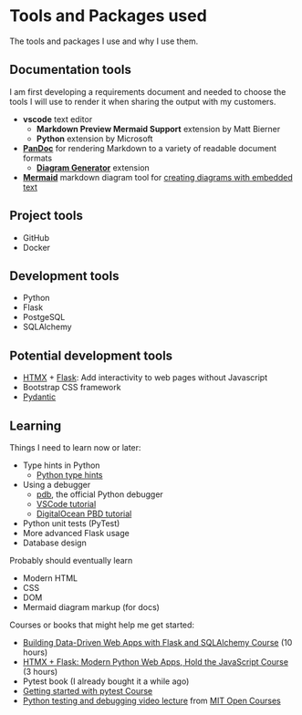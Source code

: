 # Tools and Packages used

The tools and packages I use and why I use them.

## Documentation tools

I am first developing a requirements document and needed to choose the tools I will use to render it when sharing the output with my customers.

* **vscode** text editor
  * **Markdown Preview Mermaid Support** extension by Matt Bierner
  * **Python** extension by Microsoft
* **[PanDoc](https://pandoc.org/)** for rendering Markdown to a variety of readable document formats
  * **[Diagram Generator](https://github.com/pandoc-ext/diagram)** extension
* **[Mermaid](https://mermaid.js.org/)** markdown diagram tool for [creating diagrams with embedded text](https://github.blog/2022-02-14-include-diagrams-markdown-files-mermaid/)

## Project tools

* GitHub
* Docker

## Development tools

* Python
* Flask
* PostgeSQL
* SQLAlchemy

## Potential development tools

* [HTMX](https://htmx.org/) + [Flask](): Add interactivity to web pages without Javascript
* Bootstrap CSS framework
* [Pydantic](https://pydantic.dev/)

## Learning

Things I need to learn now or later:

* Type hints in Python
  * [Python type hints](https://docs.python.org/3/library/typing.html)
* Using a debugger
  * [pdb](https://docs.python.org/3/library/pdb.html), the official Python debugger
  * [VSCode tutorial](https://code.visualstudio.com/docs/python/debugging)
  * [DigitalOcean PBD tutorial](https://www.digitalocean.com/community/tutorials/how-to-use-the-python-debugger)
* Python unit tests (PyTest)
* More advanced Flask usage
* Database design

Probably should eventually learn

* Modern HTML
* CSS
* DOM
* Mermaid diagram markup (for docs)

Courses or books that might help me get started:

* [Building Data-Driven Web Apps with Flask and SQLAlchemy Course](https://training.talkpython.fm/courses/explore_flask/building-data-driven-web-applications-in-python-with-flask-sqlalchemy-and-bootstrap) (10 hours)
* [HTMX + Flask: Modern Python Web Apps, Hold the JavaScript Course](https://training.talkpython.fm/courses/htmx-flask-modern-python-web-apps-hold-the-javascript) (3 hours)
* Pytest book (I already bought it a while ago)
* [Getting started with pytest Course](https://training.talkpython.fm/courses/getting-started-with-testing-in-python-using-pytest)
* [Python testing and debugging video lecture](https://ocw.mit.edu/courses/6-0001-introduction-to-computer-science-and-programming-in-python-fall-2016/resources/lecture-7-testing-debugging-exceptions-and-assertions/) from [MIT Open Courses](https://ocw.mit.edu/collections/introductory-programming/)

